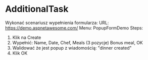 # AdditionalTask

Wykonać scenariusz wypełnienia formularza:
URL: https://demo.aspnetawesome.com/
Menu: PopupFormDemo
Steps:
1. Klik na Create
2. Wypełnić: Name, Date, Chef, Meals (3 pozycje) Bonus meal, OK
3. Walidować że jest popup z wiadomością: "dinner created"
4. Klik OK
